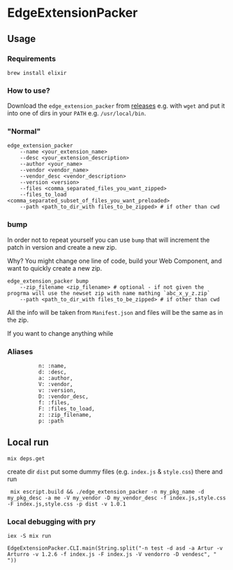# EdgeExtensionPacker

## Usage

### Requirements

`brew install elixir`

### How to use?

Download the `edge_extension_packer` from [releases](https://github.com/Vulwsztyn/edge-extension-packer/releases) 
e.g. with `wget` and put it into one of dirs in your `PATH` e.g. `/usr/local/bin`.

### "Normal"

```
edge_extension_packer 
    --name <your_extension_name> 
    --desc <your_extension_description> 
    --author <your_name> 
    --vendor <vendor_name> 
    --vendor_desc <vendor_description> 
    --version <version> 
    --files <comma_separated_files_you_want_zipped> 
    --files_to_load <comma_separated_subset_of_files_you_want_preloaded> 
    --path <path_to_dir_with files_to_be_zipped> # if other than cwd
```

### bump
In order not to repeat yourself you can use `bump` that will increment the patch in version and create a new zip.

Why? You might change one line of code, build your Web Component, and want to quickly create a new zip.


```
edge_extension_packer bump 
    --zip_filename <zip_filename> # optional - if not given the progrma will use the newset zip with name mathing `abc_x_y_z.zip`
    --path <path_to_dir_with files_to_be_zipped> # if other than cwd
```

All the info will be taken from `Manifest.json` and files will be the same as in the zip.

If you want to change anything while 

### Aliases

```
          n: :name,
          d: :desc,
          a: :author,
          V: :vendor,
          v: :version,
          D: :vendor_desc,
          f: :files,
          F: :files_to_load,
          z: :zip_filename,
          p: :path

```

## Local run

`mix deps.get`

create dir `dist` put some dummy files (e.g. `index.js` & `style.css`) there and run

` mix escript.build && ./edge_extension_packer -n my_pkg_name -d my_pkg_desc -a me -V my_vendor -D my_vendor_desc -f index.js,style.css -F index.js,style.css -p dist -v 1.0.1`

### Local debugging with pry



`iex -S mix run`

`EdgeExtensionPacker.CLI.main(String.split("-n test -d asd -a Artur -v Arturro -v 1.2.6 -f index.js -F index.js -V vendorro -D vendesc", " "))`

